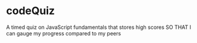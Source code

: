 # codeQuiz
 A timed quiz on JavaScript fundamentals that stores high scores SO THAT I can gauge my progress compared to my peers
